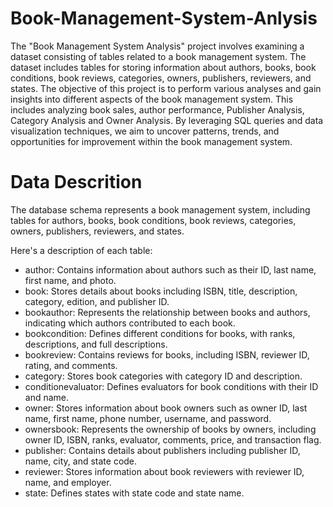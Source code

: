 # Book-Management-System-Anlysis
The "Book Management System Analysis" project involves examining a dataset consisting of tables related to a book management system. The dataset includes tables for storing information about authors, books, book conditions, book reviews, categories, owners, publishers, reviewers, and states.
The objective of this project is to perform various analyses and gain insights into different aspects of the book management system. This includes analyzing book sales, author performance, Publisher Analysis, Category Analysis and Owner Analysis. By leveraging SQL queries and data visualization techniques, we aim to uncover patterns, trends, and opportunities for improvement within the book management system.

# Data Descrition
The database schema represents a book management system, including tables for authors, books, book conditions, book reviews, categories, owners, publishers, reviewers, and states.

Here's a description of each table:

- author: Contains information about authors such as their ID, last name, first name, and photo.
- book: Stores details about books including ISBN, title, description, category, edition, and publisher ID.
- bookauthor: Represents the relationship between books and authors, indicating which authors contributed to each book.
- bookcondition: Defines different conditions for books, with ranks, descriptions, and full descriptions.
- bookreview: Contains reviews for books, including ISBN, reviewer ID, rating, and comments.
- category: Stores book categories with category ID and description.
- conditionevaluator: Defines evaluators for book conditions with their ID and name.
- owner: Stores information about book owners such as owner ID, last name, first name, phone number, username, and password.
- ownersbook: Represents the ownership of books by owners, including owner ID, ISBN, ranks, evaluator, comments, price, and transaction flag.
- publisher: Contains details about publishers including publisher ID, name, city, and state code.
- reviewer: Stores information about book reviewers with reviewer ID, name, and employer.
- state: Defines states with state code and state name.


